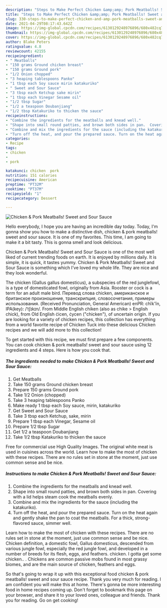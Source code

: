 ```yaml
---
description: "Steps to Make Perfect Chicken &amp;amp; Pork Meatballs! Sweet and Sour Sauce"
title: "Steps to Make Perfect Chicken &amp;amp; Pork Meatballs! Sweet and Sour Sauce"
slug: 330-steps-to-make-perfect-chicken-and-amp-pork-meatballs-sweet-and-sour-sauce
date: 2021-04-29T08:17:43.642Z
image: https://img-global.cpcdn.com/recipes/6130129248976896/680x482cq70/chicken-pork-meatballs-sweet-and-sour-sauce-recipe-main-photo.jpg
thumbnail: https://img-global.cpcdn.com/recipes/6130129248976896/680x482cq70/chicken-pork-meatballs-sweet-and-sour-sauce-recipe-main-photo.jpg
cover: https://img-global.cpcdn.com/recipes/6130129248976896/680x482cq70/chicken-pork-meatballs-sweet-and-sour-sauce-recipe-main-photo.jpg
author: Blake Peters
ratingvalue: 4.8
reviewcount: 42155
recipeingredient:
- " Meatballs"
- "150 grams Ground chicken breast"
- "150 grams Ground pork"
- "1/2 Onion chopped"
- "3 heaping tablespoons Panko"
- "1 tbsp each Soy sauce mirin katakuriko"
- " Sweet and Sour Sauce"
- "3 tbsp each Ketchup sake mirin"
- "1 tbsp each Vinegar Sesame oil"
- "1/2 tbsp Sugar"
- "1/2 a teaspoon Doubanjiang"
- "1/2 tbsp Katakuriko to thicken the sauce"
recipeinstructions:
- "Combine the ingredients for the meatballs and knead well."
- "Shape into small round patties, and brown both sides in pan.  Covering with a lid helps steam cook the meatballs evenly."
- "Combine and mix the ingredients for the sauce (including the katakuriko)."
- "Turn off the heat, and pour the prepared sauce. Turn on the heat again and gently shake the pan to coat the meatballs. For a thick, strong-flavored sauce, simmer well."
categories:
- Recipe
tags:
- chicken
- 
- pork

katakunci: chicken  pork 
nutrition: 151 calories
recipecuisine: American
preptime: "PT32M"
cooktime: "PT37M"
recipeyield: "1"
recipecategory: Dessert

---
```



![Chicken &amp; Pork Meatballs! Sweet and Sour Sauce](https://img-global.cpcdn.com/recipes/6130129248976896/680x482cq70/chicken-pork-meatballs-sweet-and-sour-sauce-recipe-main-photo.jpg)

Hello everybody, I hope you are having an incredible day today. Today, I'm gonna show you how to make a distinctive dish, chicken &amp; pork meatballs! sweet and sour sauce. It is one of my favorites. This time, I am going to make it a bit tasty. This is gonna smell and look delicious.

Chicken &amp; Pork Meatballs! Sweet and Sour Sauce is one of the most well liked of current trending foods on earth. It is enjoyed by millions daily. It is simple, it is quick, it tastes yummy. Chicken &amp; Pork Meatballs! Sweet and Sour Sauce is something which I've loved my whole life. They are nice and they look wonderful.

The chicken (Gallus gallus domesticus), a subspecies of the red junglefowl, is a type of domesticated fowl, originally from Asia. Rooster or cock is a term for an adult male bird. Перевод слова chicken, американское и британское произношение, транскрипция, словосочетания, примеры использования. (Received Pronunciation, General American) enPR: chĭk&#39;ĭn, IPA(key): /ˈtʃɪkɪn/. From Middle English chiken (also as chike &gt; English chick), from Old English ċicen, ċycen (&#34;chicken&#34;), of uncertain origin. If you are looking for a variety of chicken recipes, this collection has everything from a world favorite recipe of Chicken Tuck into these delicious Chicken recipes and we will add more to this collection!


To get started with this recipe, we must first prepare a few components. You can cook chicken &amp; pork meatballs! sweet and sour sauce using 12 ingredients and 4 steps. Here is how you cook that.

<!--inarticleads1-->

##### The ingredients needed to make Chicken &amp; Pork Meatballs! Sweet and Sour Sauce:

1. Get  Meatballs
1. Take 150 grams Ground chicken breast
1. Prepare 150 grams Ground pork
1. Take 1/2 Onion (chopped)
1. Take 3 heaping tablespoons Panko
1. Make ready 1 tbsp each Soy sauce, mirin, katakuriko
1. Get  Sweet and Sour Sauce
1. Take 3 tbsp each Ketchup, sake, mirin
1. Prepare 1 tbsp each Vinegar, Sesame oil
1. Prepare 1/2 tbsp Sugar
1. Get 1/2 a teaspoon Doubanjiang
1. Take 1/2 tbsp Katakuriko to thicken the sauce


Free for commercial use High Quality Images. The original white meat is used in cuisines across the world. Learn how to make the most of chicken with these recipes. There are no rules set in stone at the moment, just use common sense and be nice. 

<!--inarticleads2-->

##### Instructions to make Chicken &amp; Pork Meatballs! Sweet and Sour Sauce:

1. Combine the ingredients for the meatballs and knead well.
1. Shape into small round patties, and brown both sides in pan.  Covering with a lid helps steam cook the meatballs evenly.
1. Combine and mix the ingredients for the sauce (including the katakuriko).
1. Turn off the heat, and pour the prepared sauce. Turn on the heat again and gently shake the pan to coat the meatballs. For a thick, strong-flavored sauce, simmer well.


Learn how to make the most of chicken with these recipes. There are no rules set in stone at the moment, just use common sense and be nice. Chicken definition, a domestic fowl, Gallus domesticus, descended from various jungle fowl, especially the red jungle fowl, and developed in a number of breeds for its flesh, eggs, and feathers. chicken. I gotta get some chicken.. . Chickens are common passive mobs found in most grassy biomes, and are the main source of chicken, feathers and eggs. 

So that's going to wrap it up with this exceptional food chicken &amp; pork meatballs! sweet and sour sauce recipe. Thank you very much for reading. I am confident you will make this at home. There's gonna be more interesting food in home recipes coming up. Don't forget to bookmark this page on your browser, and share it to your loved ones, colleague and friends. Thank you for reading. Go on get cooking!

